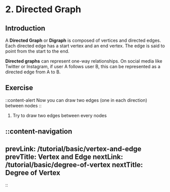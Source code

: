 # 2. Directed Graph

## Introduction
A **Directed Graph** or **Digraph** is composed of vertices and directed edges. Each directed edge has a start vertex and an end vertex. The edge is said to point from the start to the end.

**Directed graphs**  can represent one-way relationships. On social media like Twitter or Instagram, if user A follows user B, this can be represented as a directed edge from A to B.

## Exercise
::content-alert
Now you can draw two edges (one in each direction) between nodes
::

1. Try to draw two edges between every nodes

::content-navigation
---
prevLink: /tutorial/basic/vertex-and-edge
prevTitle: Vertex and Edge
nextLink: /tutorial/basic/degree-of-vertex
nextTitle: Degree of Vertex
---
::